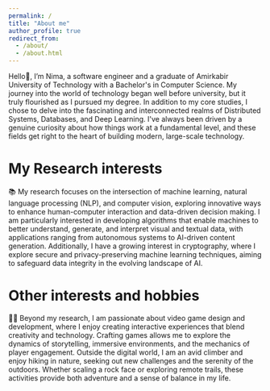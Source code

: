 ```yaml
---
permalink: /
title: "About me"
author_profile: true
redirect_from: 
  - /about/
  - /about.html
---
```


Hello👋, I’m Nima, a software engineer and a graduate of Amirkabir University of Technology with a Bachelor's in Computer Science. My journey into the world of technology began well before university, but it truly flourished as I pursued my degree. In addition to my core studies, I chose to delve into the fascinating and interconnected realms of Distributed Systems, Databases, and Deep Learning. I've always been driven by a genuine curiosity about how things work at a fundamental level, and these fields get right to the heart of building modern, large-scale technology.

My Research interests
======
📚 My research focuses on the intersection of machine learning, natural language processing (NLP), and computer vision, exploring innovative ways to enhance human-computer interaction and data-driven decision making. I am particularly interested in developing algorithms that enable machines to better understand, generate, and interpret visual and textual data, with applications ranging from autonomous systems to AI-driven content generation. Additionally, I have a growing interest in cryptography, where I explore secure and privacy-preserving machine learning techniques, aiming to safeguard data integrity in the evolving landscape of AI.

Other interests and hobbies
======
🧗‍♀️ Beyond my research, I am passionate about video game design and development, where I enjoy creating interactive experiences that blend creativity and technology. Crafting games allows me to explore the dynamics of storytelling, immersive environments, and the mechanics of player engagement. Outside the digital world, I am an avid climber and enjoy hiking in nature, seeking out new challenges and the serenity of the outdoors. Whether scaling a rock face or exploring remote trails, these activities provide both adventure and a sense of balance in my life.